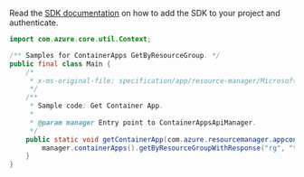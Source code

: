 Read the [SDK documentation](https://github.com/Azure/azure-sdk-for-java/blob/azure-resourcemanager-appcontainers_1.0.0-beta.1/sdk/appcontainers/azure-resourcemanager-appcontainers/README.md) on how to add the SDK to your project and authenticate.

```java
import com.azure.core.util.Context;

/** Samples for ContainerApps GetByResourceGroup. */
public final class Main {
    /*
     * x-ms-original-file: specification/app/resource-manager/Microsoft.App/preview/2022-01-01-preview/examples/ContainerApps_Get.json
     */
    /**
     * Sample code: Get Container App.
     *
     * @param manager Entry point to ContainerAppsApiManager.
     */
    public static void getContainerApp(com.azure.resourcemanager.appcontainers.ContainerAppsApiManager manager) {
        manager.containerApps().getByResourceGroupWithResponse("rg", "testcontainerApp0", Context.NONE);
    }
}
```

